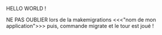 HELLO WORLD !

NE PAS OUBLIER lors de la makemigrations <<<"nom de mon application">>> puis,
commande migrate et le tour est joué !